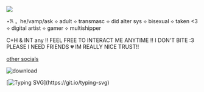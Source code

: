 ![](https://komarev.com/ghpvc/?username=ghostlyvamps&color=503d7a&style=plastic&label=PROFILE+VISITS) 


⋆𐙚 ₊‎ ‎  he/vamp/ask ⟡ adult ⟡ transmasc ⟡ did alter sys ⟡ bisexual ⟡ taken <3 ⟡ digital artist ⟡ gamer ⟡ multishipper 

C+H & INT any !! FEEL FREE TO INTERACT ME ANYTIME !! I DON'T BITE :3 PLEASE I NEED FRIENDS 💔 IM REALLY NICE TRUST!!

 [other socials](https://guns.lol/ghostyvamps)

![download](https://github.com/user-attachments/assets/145e5740-a8b0-4f6c-a754-c85520df82a1)

[![Typing SVG](https://readme-typing-svg.demolab.com?font=Fira+Code&pause=1000&color=47E1F7&width=435&lines=JOJO%2C+THIS+IS+THE+LAST+OF+MY+HAMOOON!;TAKE+IT+FROM+MEEEEEE!)](https://git.io/typing-svg)
